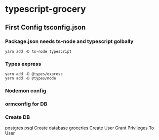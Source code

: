 # typescript-grocery
## First Config tsconfig.json

### Package.json needs ts-node and typescript golbally
```
yarn add -D ts-node typescript
```
### Types express
```
yarn add -D @types/express
yarn add -D @types/node
```
### Nodemon config
### ormconfig for DB
### Create DB
postgres psql
Create database groceries
Create User
Grant Privileges To User

